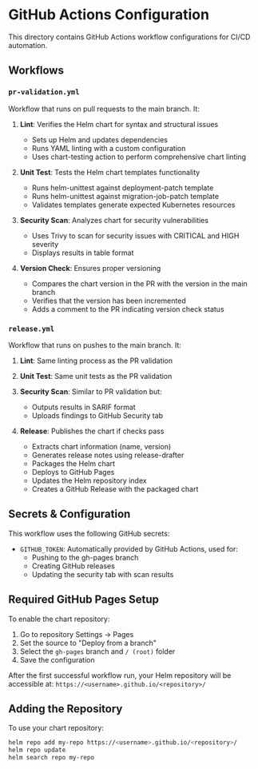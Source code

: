 # GitHub Actions Configuration

This directory contains GitHub Actions workflow configurations for CI/CD automation.

## Workflows

### `pr-validation.yml`

Workflow that runs on pull requests to the main branch. It:

1. **Lint**: Verifies the Helm chart for syntax and structural issues
   - Sets up Helm and updates dependencies
   - Runs YAML linting with a custom configuration
   - Uses chart-testing action to perform comprehensive chart linting

2. **Unit Test**: Tests the Helm chart templates functionality
   - Runs helm-unittest against deployment-patch template
   - Runs helm-unittest against migration-job-patch template
   - Validates templates generate expected Kubernetes resources

3. **Security Scan**: Analyzes chart for security vulnerabilities
   - Uses Trivy to scan for security issues with CRITICAL and HIGH severity
   - Displays results in table format

4. **Version Check**: Ensures proper versioning
   - Compares the chart version in the PR with the version in the main branch
   - Verifies that the version has been incremented
   - Adds a comment to the PR indicating version check status

### `release.yml`

Workflow that runs on pushes to the main branch. It:

1. **Lint**: Same linting process as the PR validation

2. **Unit Test**: Same unit tests as the PR validation

3. **Security Scan**: Similar to PR validation but:
   - Outputs results in SARIF format
   - Uploads findings to GitHub Security tab

4. **Release**: Publishes the chart if checks pass
   - Extracts chart information (name, version)
   - Generates release notes using release-drafter
   - Packages the Helm chart
   - Deploys to GitHub Pages
   - Updates the Helm repository index
   - Creates a GitHub Release with the packaged chart

## Secrets & Configuration

This workflow uses the following GitHub secrets:

- `GITHUB_TOKEN`: Automatically provided by GitHub Actions, used for:
  - Pushing to the gh-pages branch
  - Creating GitHub releases
  - Updating the security tab with scan results

## Required GitHub Pages Setup

To enable the chart repository:

1. Go to repository Settings → Pages
2. Set the source to "Deploy from a branch"
3. Select the `gh-pages` branch and `/ (root)` folder
4. Save the configuration

After the first successful workflow run, your Helm repository will be accessible at:
`https://<username>.github.io/<repository>/`

## Adding the Repository

To use your chart repository:

```bash
helm repo add my-repo https://<username>.github.io/<repository>/
helm repo update
helm search repo my-repo
``` 